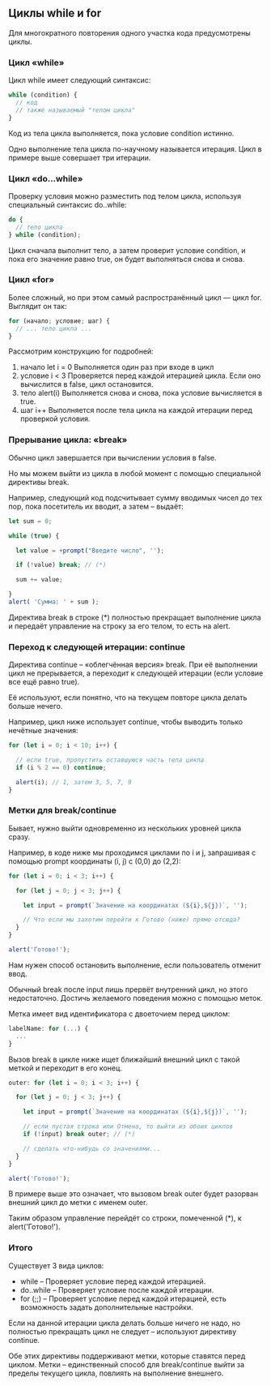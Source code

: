## Циклы while и for
Для многократного повторения одного участка кода предусмотрены циклы.

### Цикл «while»
Цикл while имеет следующий синтаксис:
```JavaScript
while (condition) {
  // код
  // также называемый "телом цикла"
}
```
Код из тела цикла выполняется, пока условие condition истинно.

Одно выполнение тела цикла по-научному называется итерация. Цикл в примере выше совершает три итерации.

### Цикл «do…while»
Проверку условия можно разместить под телом цикла, используя специальный синтаксис do..while:
```JavaScript
do {
  // тело цикла
} while (condition);
```
Цикл сначала выполнит тело, а затем проверит условие condition, и пока его значение равно true, он будет выполняться снова и снова.

### Цикл «for»
Более сложный, но при этом самый распространённый цикл — цикл for.
Выглядит он так:
```JavaScript
for (начало; условие; шаг) {
  // ... тело цикла ...
}
```

Рассмотрим конструкцию for подробней:
1. начало	let i = 0	Выполняется один раз при входе в цикл
2. условие	i < 3	Проверяется перед каждой итерацией цикла. Если оно вычислится в false, цикл остановится.
3. тело	alert(i)	Выполняется снова и снова, пока условие вычисляется в true.
4. шаг	i++	Выполняется после тела цикла на каждой итерации перед проверкой условия.

### Прерывание цикла: «break»
Обычно цикл завершается при вычислении условия в false.

Но мы можем выйти из цикла в любой момент с помощью специальной директивы break.

Например, следующий код подсчитывает сумму вводимых чисел до тех пор, пока посетитель их вводит, а затем – выдаёт:
```JavaScript
let sum = 0;

while (true) {

  let value = +prompt("Введите число", '');

  if (!value) break; // (*)

  sum += value;

}
alert( 'Сумма: ' + sum );
```
Директива break в строке (*) полностью прекращает выполнение цикла и передаёт управление на строку за его телом, то есть на alert.

### Переход к следующей итерации: continue
Директива continue – «облегчённая версия» break. При её выполнении цикл не прерывается, а переходит к следующей итерации (если условие все ещё равно true).

Её используют, если понятно, что на текущем повторе цикла делать больше нечего.

Например, цикл ниже использует continue, чтобы выводить только нечётные значения:
```JavaScript
for (let i = 0; i < 10; i++) {

  // если true, пропустить оставшуюся часть тела цикла
  if (i % 2 == 0) continue;

  alert(i); // 1, затем 3, 5, 7, 9
}
```

### Метки для break/continue
Бывает, нужно выйти одновременно из нескольких уровней цикла сразу.

Например, в коде ниже мы проходимся циклами по i и j, запрашивая с помощью prompt координаты (i, j) с (0,0) до (2,2):
```JavaScript
for (let i = 0; i < 3; i++) {

  for (let j = 0; j < 3; j++) {

    let input = prompt(`Значение на координатах (${i},${j})`, '');

    // Что если мы захотим перейти к Готово (ниже) прямо отсюда?
  }
}

alert('Готово!');
```
Нам нужен способ остановить выполнение, если пользователь отменит ввод.

Обычный break после input лишь прервёт внутренний цикл, но этого недостаточно. Достичь желаемого поведения можно с помощью меток.

Метка имеет вид идентификатора с двоеточием перед циклом:
```JavaScript
labelName: for (...) {
  ...
}
```

Вызов break <labelName> в цикле ниже ищет ближайший внешний цикл с такой меткой и переходит в его конец.
```JavaScript
outer: for (let i = 0; i < 3; i++) {

  for (let j = 0; j < 3; j++) {

    let input = prompt(`Значение на координатах (${i},${j})`, '');

    // если пустая строка или Отмена, то выйти из обоих циклов
    if (!input) break outer; // (*)

    // сделать что-нибудь со значениями...
  }
}

alert('Готово!');
```
В примере выше это означает, что вызовом break outer будет разорван внешний цикл до метки с именем outer.

Таким образом управление перейдёт со строки, помеченной (*), к alert('Готово!').

### Итого
Существует 3 вида циклов:
* while – Проверяет условие перед каждой итерацией.
* do..while – Проверяет условие после каждой итерации.
* for (;;) – Проверяет условие перед каждой итерацией, есть возможность задать дополнительные настройки.

Если на данной итерации цикла делать больше ничего не надо, но полностью прекращать цикл не следует – используют директиву continue.

Обе этих директивы поддерживают метки, которые ставятся перед циклом. Метки – единственный способ для break/continue выйти за пределы текущего цикла, повлиять на выполнение внешнего.